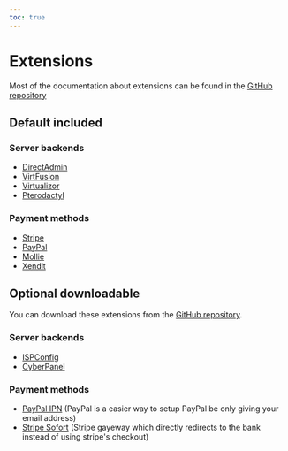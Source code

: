 ```yaml
---
toc: true
---
```


# Extensions 
Most of the documentation about extensions can be found in the [GitHub repository](https://github.com/Paymenter/Extensions#extensions)

## Default included

### Server backends
* [DirectAdmin](https://www.directadmin.com/)
* [VirtFusion](https://virtfusion.com/)
* [Virtualizor](https://www.virtualizor.com/)
* [Pterodactyl](https://pterodactyl.io/)

### Payment methods
* [Stripe](https://stripe.com/)
* [PayPal](https://www.paypal.com/)
* [Mollie](https://www.mollie.com/)
* [Xendit](https://www.xendit.co/)

## Optional downloadable 
You can download these extensions from the [GitHub repository](https://github.com/Paymenter/Extensions).
### Server backends
* [ISPConfig](https://www.ispconfig.org/)
* [CyberPanel](https://cyberpanel.net/)

### Payment methods
* [PayPal IPN](https://www.paypal.com/) (PayPal is a easier way to setup PayPal be only giving your email address)
* [Stripe Sofort](https://stripe.com/) (Stripe gayeway which directly redirects to the bank instead of using stripe's checkout)
